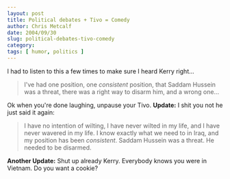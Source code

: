 ```yaml
---
layout: post
title: Political debates + Tivo = Comedy
author: Chris Metcalf
date: 2004/09/30
slug: political-debates-tivo-comedy
category: 
tags: [ humor, politics ]
---
```


I had to listen to this a few times to make sure I heard Kerry right...
<blockquote>I've had one position, one <em>consistent</em> position, that Saddam Hussein was a threat, there was a right way to disarm him, and a wrong one...</blockquote>
Ok when you're done laughing, unpause your Tivo.
<strong class="alert">Update:</strong> I shit you not he just said it again:
<blockquote>I have no intention of wilting, I have never wilted in my life, and I have never wavered in my life. I know exactly what we need to in Iraq, and my position has been <em>consistent</em>. Saddam Hussein was a threat. He needed to be disarmed.</blockquote>
<strong class="alert">Another Update:</strong> Shut up already Kerry. Everybody knows you were in Vietnam. Do you want a cookie?
